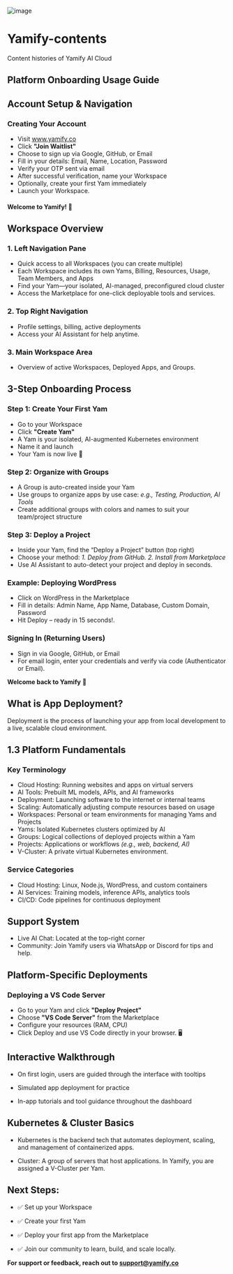 ![image](https://user-images.githubusercontent.com/3408362/230732083-1c98e451-08af-41c2-b522-126370e8c6a5.png)


# Yamify-contents
Content histories of Yamify AI Cloud 


## Platform Onboarding Usage Guide

## Account Setup & Navigation

### Creating Your Account

- Visit www.yamify.co 
- Click **"Join Waitlist"**
- Choose to sign up via Google, GitHub, or Email
- Fill in your details: Email, Name, Location, Password
- Verify your OTP sent via email
- After successful verification, name your Workspace
- Optionally, create your first Yam immediately
- Launch your Workspace.

#### Welcome to Yamify! 🎉


## Workspace Overview

### 1. Left Navigation Pane

- Quick access to all Workspaces (you can create multiple)
- Each Workspace includes its own Yams, Billing, Resources, Usage, Team Members, and Apps
- Find your Yam—your isolated, AI-managed, preconfigured cloud cluster
- Access the Marketplace for one-click deployable tools and services.

### 2. Top Right Navigation

- Profile settings, billing, active deployments
- Access your AI Assistant for help anytime.

### 3. Main Workspace Area

- Overview of active Workspaces, Deployed Apps, and Groups.


## 3-Step Onboarding Process

### Step 1: Create Your First Yam

- Go to your Workspace
- Click **"Create Yam"**
- A Yam is your isolated, AI-augmented Kubernetes environment
- Name it and launch
- Your Yam is now live 🎯

### Step 2: Organize with Groups

- A Group is auto-created inside your Yam
- Use groups to organize apps by use case: *e.g., Testing, Production, AI Tools*
- Create additional groups with colors and names to suit your team/project structure

### Step 3: Deploy a Project

- Inside your Yam, find the “Deploy a Project” button (top right)
- Choose your method: *1. Deploy from GitHub. 2. Install from Marketplace*
- Use AI Assistant to auto-detect your project and deploy in seconds.


### Example: Deploying WordPress

- Click on WordPress in the Marketplace
- Fill in details: Admin Name, App Name, Database, Custom Domain, Password
- Hit Deploy – ready in 15 seconds!.


### Signing In (Returning Users)

- Sign in via Google, GitHub, or Email
- For email login, enter your credentials and verify via code (Authenticator or Email).

**Welcome back to Yamify** 🚀


## What is App Deployment?

Deployment is the process of launching your app from local development to a live, scalable cloud environment.


## 1.3 Platform Fundamentals

### Key Terminology

- Cloud Hosting: Running websites and apps on virtual servers
- AI Tools: Prebuilt ML models, APIs, and AI frameworks
- Deployment: Launching software to the internet or internal teams
- Scaling: Automatically adjusting compute resources based on usage
- Workspaces: Personal or team environments for managing Yams and Projects
- Yams: Isolated Kubernetes clusters optimized by AI
- Groups: Logical collections of deployed projects within a Yam
- Projects: Applications or workflows *(e.g., web, backend, AI)*
- V-Cluster: A private virtual Kubernetes environment.

### Service Categories

- Cloud Hosting: Linux, Node.js, WordPress, and custom containers
- AI Services: Training models, inference APIs, analytics tools
- CI/CD: Code pipelines for continuous deployment

## Support System

- Live AI Chat: Located at the top-right corner
- Community: Join Yamify users via WhatsApp or Discord for tips and help.

## Platform-Specific Deployments
### Deploying a VS Code Server

- Go to your Yam and click **"Deploy Project"**
- Choose **"VS Code Server"** from the Marketplace
- Configure your resources (RAM, CPU)
- Click Deploy and use VS Code directly in your browser. 🖥️


## Interactive Walkthrough

- On first login, users are guided through the interface with tooltips


- Simulated app deployment for practice


- In-app tutorials and tool guidance throughout the dashboard


## Kubernetes & Cluster Basics

- Kubernetes is the backend tech that automates deployment, scaling, and management of containerized apps.


- Cluster: A group of servers that host applications. In Yamify, you are assigned a V-Cluster per Yam.


## Next Steps:

- ✅ Set up your Workspace


- ✅ Create your first Yam


- ✅ Deploy your first app from the Marketplace


- ✅ Join our community to learn, build, and scale locally.


**For support or feedback, reach out to support@yamify.co**


